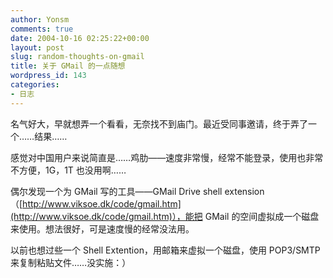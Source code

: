 ```yaml
---
author: Yonsm
comments: true
date: 2004-10-16 02:25:22+00:00
layout: post
slug: random-thoughts-on-gmail
title: 关于 GMail 的一点随想
wordpress_id: 143
categories:
- 日志
---
```


名气好大，早就想弄一个看看，无奈找不到庙门。最近受同事邀请，终于弄了一个……结果……

感觉对中国用户来说简直是……鸡肋——速度非常慢，经常不能登录，使用也非常不方便，1G，1T 也没用啊……

偶尔发现一个为 GMail 写的工具——GMail Drive shell extension（[http://www.viksoe.dk/code/gmail.htm](http://www.viksoe.dk/code/gmail.htm)），能把 GMail 的空间虚拟成一个磁盘来使用。想法很好，可是速度慢的经常没法用。

以前也想过些一个 Shell Extention，用邮箱来虚拟一个磁盘，使用 POP3/SMTP 来复制粘贴文件……没实施：）
